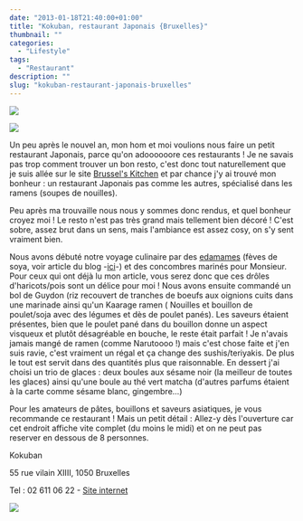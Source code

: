 ```yaml
---
date: "2013-01-18T21:40:00+01:00"
title: "Kokuban, restaurant Japonais {Bruxelles}"
thumbnail: ""
categories:
  - "Lifestyle"
tags:
  - "Restaurant"
description: ""
slug: "kokuban-restaurant-japonais-bruxelles"
---
```


[![](https://images.crokmou.com/kokuban_restaurant_japonais_bruxelles-5014_bann-300x1791-300x179.jpg)](https://images.crokmou.com/kokuban_restaurant_japonais_bruxelles-5014_bann-300x1791.jpg)

[![](https://images.crokmou.com/kokuban_restaurant_japonais_bruxelles-50141.jpg)](https://images.crokmou.com/kokuban_restaurant_japonais_bruxelles-50141.jpg)

Un peu après le nouvel an, mon hom et moi voulions nous faire un petit restaurant Japonais, parce qu'on adoooooore ces restaurants ! Je ne savais pas trop comment trouver un bon resto, c'est donc tout naturellement que je suis allée sur le site [Brussel's Kitchen](http://www.brusselskitchen.com/?p=2237) et par chance j'y ai trouvé mon bonheur : un restaurant Japonais pas comme les autres, spécialisé dans les ramens (soupes de nouilles).

Peu après ma trouvaille nous nous y sommes donc rendus, et quel bonheur croyez moi ! Le resto n'est pas très grand mais tellement bien décoré ! C'est sobre, assez brut dans un sens, mais l'ambiance est assez cosy, on s'y sent vraiment bien.

Nous avons débuté notre voyage culinaire par des [edamames](https://crokmou.com/2013/01/edamame-ou-feve-de-soya-decouverte.html) (fèves de soya, voir article du blog -[ici](https://crokmou.com/2013/01/edamame-ou-feve-de-soya-decouverte.html)-) et des concombres marinés pour Monsieur. Pour ceux qui ont déjà lu mon article, vous serez donc que ces drôles d'haricots/pois sont un délice pour moi ! Nous avons ensuite commandé un bol de Guydon (riz recouvert de tranches de boeufs aux oignions cuits dans une marinade ainsi qu'un Kaarage ramen ( Nouilles et bouillon de poulet/soja avec des légumes et dès de poulet panés). Les saveurs étaient présentes, bien que le poulet pané dans du bouillon donne un aspect visqueux et plutôt désagréable en bouche, le reste était parfait ! Je n'avais jamais mangé de ramen (comme Narutoooo !) mais c'est chose faite et j'en suis ravie, c'est vraiment un régal et ça change des sushis/teriyakis. De plus le tout est servit dans des quantités plus que raisonnable. En dessert j'ai choisi un trio de glaces : deux boules aux sésame noir (la meilleur de toutes les glaces) ainsi qu'une boule au thé vert matcha (d'autres parfums étaient à la carte comme sésame blanc, gingembre...)

Pour les amateurs de pâtes, bouillons et saveurs asiatiques, je vous recommande ce restaurant ! Mais un petit détail : Allez-y dès l'ouverture car cet endroit affiche vite complet (du moins le midi) et on ne peut pas reserver en dessous de 8 personnes.

Kokuban

55 rue vilain XIIII, 1050 Bruxelles

Tel : 02 611 06 22 - [Site internet](http://www.kokuban.be/fr/index.php)

[![](https://images.crokmou.com/kokuban_restaurant_japonais_bruxelles1.jpg)](https://images.crokmou.com/kokuban_restaurant_japonais_bruxelles1.jpg)